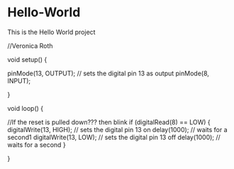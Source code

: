 # Hello-World
This is the Hello World project

//Veronica Roth

void setup() {
 
  pinMode(13, OUTPUT);    // sets the digital pin 13 as output
  pinMode(8, INPUT);

}

void loop() {

  //If the reset is pulled down??? then blink 
  if (digitalRead(8) == LOW)
  {
    digitalWrite(13, HIGH); // sets the digital pin 13 on
    delay(1000);            // waits for a second1
    digitalWrite(13, LOW);  // sets the digital pin 13 off
    delay(1000);            // waits for a second 
  }

}

